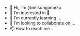 - 👋 Hi, I’m @nelsongomezp
- 👀 I’m interested in 🍺
- 🌱 I’m currently learning ...
- 💞️ I’m looking to collaborate on ...
- 📫 How to reach me ...

<!---
nelsongomezp/nelsongomezp is a ✨ special ✨ repository because its `README.md` (this file) appears on your GitHub profile.
You can click the Preview link to take a look at your changes.
--->

